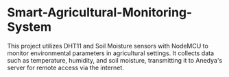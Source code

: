 # Smart-Agricultural-Monitoring-System
This project utilizes DHT11 and Soil Moisture sensors with NodeMCU to monitor environmental parameters in agricultural settings. It collects data such as temperature, humidity, and soil moisture, transmitting it to Anedya's server for remote access via the internet.
